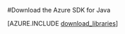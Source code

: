 <properties 
	pageTitle="Download the Azure SDK for Java (Mac)" 
	description="Download the Azure SDK for Java. Code is provided if you are set up to use Maven for build." 
	services="" 
	documentationCenter="java" 
	authors="rmcmurray" 
	manager="wpickett" 
	editor="jimbe"/>

<tags 
	ms.service="multiple" 
	ms.workload="na" 
	ms.tgt_pltfrm="na" 
	ms.devlang="Java" 
	ms.topic="article" 
	ms.date="08/14/2015" 
	ms.author="robmcm"/>

#Download the Azure SDK for Java

[AZURE.INCLUDE [download_libraries](../includes/download_libraries.md)]
